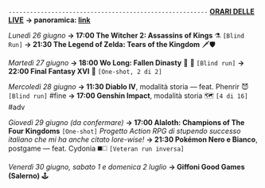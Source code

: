 <code>--------------------------------------------------------</code>
<b><u>ORARI DELLE LIVE</u></b>
<b>→ panoramica: <a href="https://trello.com/b/iKwdSGf3/sabaku">link</a></b>

<i>Lunedì 26 giugno</i>
<b>→ 17:00 The Witcher 2: Assassins of Kings</b> ⚗️ <code>[Blind Run]</code>
<b>→ 21:30 The Legend of Zelda: Tears of the Kingdom</b> 🗡🛡

<i>Martedì 27 giugno</i>
<b>→ 18:00 Wo Long: Fallen Dinasty</b> 🥠 🐉 <code>[Blind run]</code>
<b>→ 22:00 Final Fantasy XVI</b> 🦤 <code>[One-shot, 2 di 2]</code>

<i>Mercoledì 28 giugno</i>
<b>→ 11:30 Diablo IV</b>, modalità storia — feat. Phenrir 😈 <code>[Blind run]</code> #fine
<b>→ 17:00 Genshin Impact</b>, modalità storia 🗺️ <code>[4 di 16]</code> #adv

<i>Giovedì 29 giugno (da confermare)</i> 
<b>→ 17:00 Alaloth: Champions of The Four Kingdoms</b> <code>[One-shot]</code> <i>Progetto Action RPG di stupendo successo italiano che mi ha anche citato lore-wise!</i>
<b>→ 21:30 Pokémon Nero e Bianco</b>, postgame — feat. Cydonia ◼️◻️ <code>[Veteran run inversa]</code>

<i>Venerdì 30 giugno, sabato 1 e domenica 2 luglio</i>
<b>→ Giffoni Good Games (Salerno)</b> 🕹️
